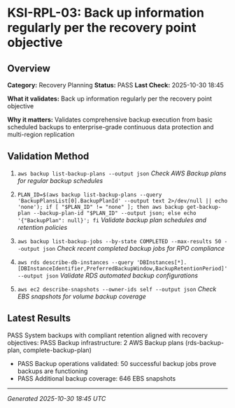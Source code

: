 # KSI-RPL-03: Back up information regularly per the recovery point objective

## Overview

**Category:** Recovery Planning
**Status:** PASS
**Last Check:** 2025-10-30 18:45

**What it validates:** Back up information regularly per the recovery point objective

**Why it matters:** Validates comprehensive backup execution from basic scheduled backups to enterprise-grade continuous data protection and multi-region replication

## Validation Method

1. `aws backup list-backup-plans --output json`
   *Check AWS Backup plans for regular backup schedules*

2. `PLAN_ID=$(aws backup list-backup-plans --query 'BackupPlansList[0].BackupPlanId' --output text 2>/dev/null || echo 'none'); if [ "$PLAN_ID" != "none" ]; then aws backup get-backup-plan --backup-plan-id "$PLAN_ID" --output json; else echo '{"BackupPlan": null}'; fi`
   *Validate backup plan schedules and retention policies*

3. `aws backup list-backup-jobs --by-state COMPLETED --max-results 50 --output json`
   *Check recent completed backup jobs for RPO compliance*

4. `aws rds describe-db-instances --query 'DBInstances[*].[DBInstanceIdentifier,PreferredBackupWindow,BackupRetentionPeriod]' --output json`
   *Validate RDS automated backup configurations*

5. `aws ec2 describe-snapshots --owner-ids self --output json`
   *Check EBS snapshots for volume backup coverage*

## Latest Results

PASS System backups with compliant retention aligned with recovery objectives: PASS Backup infrastructure: 2 AWS Backup plans (rds-backup-plan, complete-backup-plan)
- PASS Backup operations validated: 50 successful backup jobs prove backups are functioning
- PASS Additional backup coverage: 646 EBS snapshots

---
*Generated 2025-10-30 18:45 UTC*